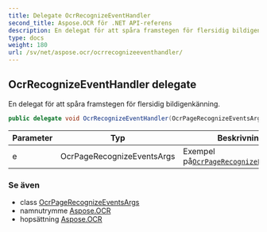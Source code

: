 ```yaml
---
title: Delegate OcrRecognizeEventHandler
second_title: Aspose.OCR för .NET API-referens
description: En delegat för att spåra framstegen för flersidig bildigenkänning.
type: docs
weight: 180
url: /sv/net/aspose.ocr/ocrrecognizeeventhandler/
---
```

## OcrRecognizeEventHandler delegate

En delegat för att spåra framstegen för flersidig bildigenkänning.

```csharp
public delegate void OcrRecognizeEventHandler(OcrPageRecognizeEventsArgs e);
```

| Parameter | Typ | Beskrivning |
| --- | --- | --- |
| e | OcrPageRecognizeEventsArgs | Exempel på[`OcrPageRecognizeEventsArgs`](../../aspose.ocr.models.events/ocrpagerecognizeeventsargs/) |

### Se även

* class [OcrPageRecognizeEventsArgs](../../aspose.ocr.models.events/ocrpagerecognizeeventsargs/)
* namnutrymme [Aspose.OCR](../../aspose.ocr/)
* hopsättning [Aspose.OCR](../../)


